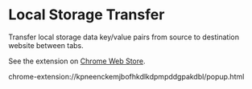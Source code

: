 # Local Storage Transfer

Transfer local storage data key/value pairs from source to destination website between tabs.

See the extension on [Chrome Web Store](https://chrome.google.com/webstore/detail/local-storage-transfer/mdffmjljeplghdlkmnimliaogmohnfla).


chrome-extension://kpneenckemjbofhkdlkdpmpddgpakdbl/popup.html